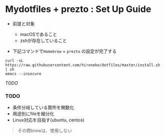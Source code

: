 # Mydotfiles + prezto : Set Up Guide

- 前提と対象
  - macOSであること
  - zshが存在していること

- 下記コマンドで`Homebrew` + `prezto` の設定が完了する
```shell
curl -sL https://raw.githubusercontent.com/hironeko/dotfiles/master/install.sh | sh
emacs --insecure
```


*TODO*

### TODO

- 条件分岐している箇所を関数化
- 用途別にfileを細分化
- Linux対応を目指す(ubuntu, centos)
> その際brewは、使用しない
